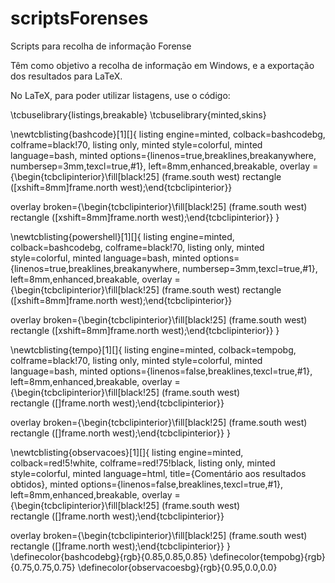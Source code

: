 # scriptsForenses
Scripts para recolha de informação Forense

Têm como objetivo a recolha de informação em Windows, e a exportação dos resultados para LaTeX.

No LaTeX, para poder utilizar listagens, use o código:

\tcbuselibrary{listings,breakable}
\tcbuselibrary{minted,skins}

\newtcblisting{bashcode}[1][]{
  listing engine=minted,
  colback=bashcodebg,
  colframe=black!70,
  listing only,
  minted style=colorful,
  minted language=bash,
  minted options={linenos=true,breaklines,breakanywhere, numbersep=3mm,texcl=true,#1},
  left=8mm,enhanced,breakable,
  overlay ={\begin{tcbclipinterior}\fill[black!25] (frame.south west)
            rectangle ([xshift=8mm]frame.north west);\end{tcbclipinterior}}
            
  overlay broken={\begin{tcbclipinterior}\fill[black!25] (frame.south west)
            rectangle ([xshift=8mm]frame.north west);\end{tcbclipinterior}}
}

\newtcblisting{powershell}[1][]{
  listing engine=minted,
  colback=bashcodebg,
  colframe=black!70,
  listing only,
  minted style=colorful,
  minted language=bash,
  minted options={linenos=true,breaklines,breakanywhere, numbersep=3mm,texcl=true,#1},
  left=8mm,enhanced,breakable,
  overlay ={\begin{tcbclipinterior}\fill[black!25] (frame.south west)
            rectangle ([xshift=8mm]frame.north west);\end{tcbclipinterior}}
            
  overlay broken={\begin{tcbclipinterior}\fill[black!25] (frame.south west)
            rectangle ([xshift=8mm]frame.north west);\end{tcbclipinterior}}
}


\newtcblisting{tempo}[1][]{
  listing engine=minted,
  colback=tempobg,
  colframe=black!70,
  listing only,
  minted style=colorful,
  minted language=bash,
  minted options={linenos=false,breaklines,texcl=true,#1},
  left=8mm,enhanced,breakable,
  overlay ={\begin{tcbclipinterior}\fill[black!25] (frame.south west)           
            rectangle ([]frame.north west);\end{tcbclipinterior}}
            
  overlay broken={\begin{tcbclipinterior}\fill[black!25] (frame.south west)
            rectangle ([]frame.north west);\end{tcbclipinterior}}
}

\newtcblisting{observacoes}[1][]{
  listing engine=minted,
  colback=red!5!white,
  colframe=red!75!black,
  listing only,
  minted style=colorful,
  minted language=html,
  title={Comentário aos resultados obtidos},
  minted options={linenos=false,breaklines,texcl=true,#1},
  left=8mm,enhanced,breakable,
  overlay ={\begin{tcbclipinterior}\fill[black!25] (frame.south west)           
            rectangle ([]frame.north west);\end{tcbclipinterior}}
            
  overlay broken={\begin{tcbclipinterior}\fill[black!25] (frame.south west)
            rectangle ([]frame.north west);\end{tcbclipinterior}}
}
\definecolor{bashcodebg}{rgb}{0.85,0.85,0.85}
\definecolor{tempobg}{rgb}{0.75,0.75,0.75}
\definecolor{observacoesbg}{rgb}{0.95,0.0,0.0}

